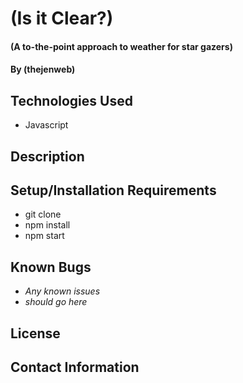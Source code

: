 
# (Is it Clear?)

#### (A to-the-point approach to weather for star gazers)

#### By (thejenweb)

## Technologies Used

* Javascript


## Description

## Setup/Installation Requirements

* git clone
* npm install
* npm start

## Known Bugs

* _Any known issues_
* _should go here_

## License

## Contact Information